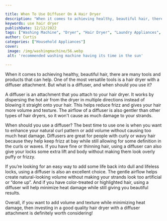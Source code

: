 ```yaml
---

title: When To Use Diffuser On A Hair Dryer
description: "When it comes to achieving healthy, beautiful hair, there are many tools and products that can help. One of the most versatile too...learn about it in this post"
keywords: use hair dryer
publishDate: 12/12/2022
tags: ["Washing Machine", "Dryer", "Hair Dryer", "Laundry Appliances", "Appliance Consumption"]
author: Curtis
categories: ["Household Appliances"]
cover: 
 image: /img/washingmachine/56.webp
 alt: 'recommended washing machine having its time in the sun'

---
```


When it comes to achieving healthy, beautiful hair, there are many tools and products that can help. One of the most versatile tools is a hair dryer with a diffuser attachment. But what is a diffuser, and when should you use it?

A diffuser is an attachment that you attach to your hair dryer. It works by dispersing the hot air from the dryer in multiple directions instead of blowing it straight onto your hair. This helps reduce frizz and gives your hair more volume and texture. The airflow of a diffuser is also gentler than other types of hair dryers, so it won't cause as much damage to your strands.

When should you use a diffuser? The best time to use one is when you want to enhance your natural curl pattern or add volume without causing too much heat damage. Diffusers are great for people with curly or wavy hair because they help keep frizz at bay while still allowing for some definition in the curls or waves. If you have fine or thinning hair, using a diffuser can also give your locks some extra lift and body without making them look overly puffy or frizzy.

If you’re looking for an easy way to add some life back into dull and lifeless locks, using a diffuser is also an excellent choice. The gentle airflow helps create natural-looking volume without making your strands look too artificial or “done up”. And if you have color-treated or highlighted hair, using a diffuser will help minimize heat damage while still giving you beautiful results. 

Overall, if you want to add volume and texture while minimizing heat damage, then investing in a good quality hair dryer with a diffuser attachment is definitely worth considering!
